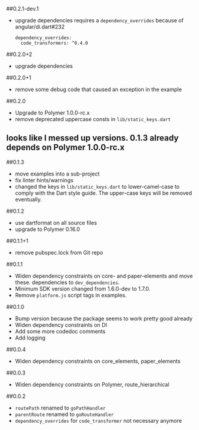 ##0.2.1-dev.1

- upgrade dependencies
  requires a `dependency_overrides` because of angular/di.dart#232

  ```
  dependency_overrides:
    code_transformers: ^0.4.0
  ```

##0.2.0+2
- upgrade dependencies

##0.2.0+1
- remove some debug code that caused an exception in the example

##0.2.0
- Upgrade to Polymer 1.0.0-rc.x
- remove deprecated uppercase consts in `lib/static_keys.dart`

## looks like I messed up versions. 0.1.3 already depends on Polymer 1.0.0-rc.x

##0.1.3
- move examples into a sub-project
- fix linter hints/warnings
- changed the keys in `lib/static_keys.dart` to lower-camel-case to comply with
  the Dart style guide. The upper-case keys will be removed eventually.

##0.1.2
- use dartformat on all source files
- upgrade to Polymer 0.16.0

##0.1.1+1
- remove pubspec.lock from Git repo

##0.1.1
- Widen dependency constraints on core- and paper-elements and move these.
dependencies to `dev_dependencies`.
- Minimum SDK version changed from 1.6.0-dev to 1.7.0.
- Remove `platform.js` script tags in examples.

##0.1.0
- Bump version because the package seems to work pretty good already
- Widen dependency constraints on DI
- Add some more codedoc comments
- Add logging

##0.0.4
- Widen dependency constraints on core_elements, paper_elements

##0.0.3
- Widen dependency constraints on Polymer, route_hierarchical

##0.0.2
- `routePath` renamed to `goPathHandler`
- `parentRoute` renamed to `goRouteHandler`
- `dependency_overrides` for `code_transformer` not necessary anymore
